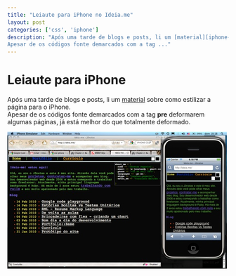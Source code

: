 ```yaml
---
title: "Leiaute para iPhone no Ideia.me"
layout: post
categories: ['css', 'iphone']
description: "Após uma tarde de blogs e posts, li um [material][iphone-css] sobre como estilizar a página para o iPhone.  
Apesar de os códigos fonte demarcados com a tag ..."
---
```

# Leiaute para iPhone

Após uma tarde de blogs e posts, li um [material][iphone-css] sobre como estilizar a página para o iPhone.  
Apesar de os códigos fonte demarcados com a tag **pre** deformarem algumas páginas, já está melhor do que totalmente deformado.

![img-printscreen-layouts]

[img-printscreen-layouts]: /images/site-com-iphone.jpg "Printscreen do iPhone Simulator"

[iphone-css]: http://building-iphone-apps.labs.oreilly.com/ch02.html



